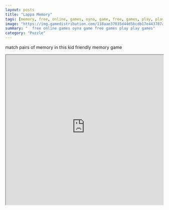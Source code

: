 ```yaml
---
layout: posts
title: "Lappa Memory"
tags: [memory, free, online, games, oyna, game, free, games, play, play, games]
image: "https://img.gamedistribution.com/118aae37035d44d5bcdb17e443787a9d.jpg"
summary: "  free online games oyna game free games play play games"
category: "Puzzle"
---
```


match pairs of memory in this kid friendly memory game

<iframe width="100%" height="480px;" src="https://html5.gamedistribution.com/118aae37035d44d5bcdb17e443787a9d/"></iframe>